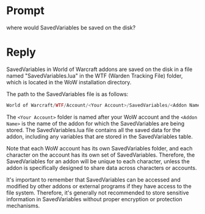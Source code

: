 # Prompt
where would SavedVariables be saved on the disk?
# Reply
SavedVariables in World of Warcraft addons are saved on the disk in a file named "SavedVariables.lua" in the WTF (Warden Tracking File) folder, which is located in the WoW installation directory.

The path to the SavedVariables file is as follows:
```php
World of Warcraft/WTF/Account/<Your Account>/SavedVariables/<Addon Name>.lua
```
The `<Your Account>` folder is named after your WoW account and the `<Addon Name>` is the name of the addon for which the SavedVariables are being stored. The SavedVariables.lua file contains all the saved data for the addon, including any variables that are stored in the SavedVariables table.

Note that each WoW account has its own SavedVariables folder, and each character on the account has its own set of SavedVariables. Therefore, the SavedVariables for an addon will be unique to each character, unless the addon is specifically designed to share data across characters or accounts.

It's important to remember that SavedVariables can be accessed and modified by other addons or external programs if they have access to the file system. Therefore, it's generally not recommended to store sensitive information in SavedVariables without proper encryption or protection mechanisms.